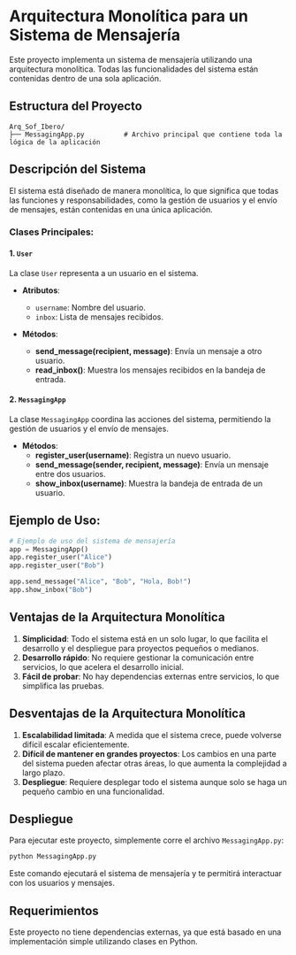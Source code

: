 
# Arquitectura Monolítica para un Sistema de Mensajería

Este proyecto implementa un sistema de mensajería utilizando una arquitectura monolítica. Todas las funcionalidades del sistema están contenidas dentro de una sola aplicación.

## Estructura del Proyecto

```
Arq_Sof_Ibero/
├── MessagingApp.py          # Archivo principal que contiene toda la lógica de la aplicación
```

## Descripción del Sistema

El sistema está diseñado de manera monolítica, lo que significa que todas las funciones y responsabilidades, como la gestión de usuarios y el envío de mensajes, están contenidas en una única aplicación.

### Clases Principales:

#### 1. `User`
La clase `User` representa a un usuario en el sistema.

- **Atributos**:
  - `username`: Nombre del usuario.
  - `inbox`: Lista de mensajes recibidos.

- **Métodos**:
  - **send_message(recipient, message)**: Envía un mensaje a otro usuario.
  - **read_inbox()**: Muestra los mensajes recibidos en la bandeja de entrada.

#### 2. `MessagingApp`
La clase `MessagingApp` coordina las acciones del sistema, permitiendo la gestión de usuarios y el envío de mensajes.

- **Métodos**:
  - **register_user(username)**: Registra un nuevo usuario.
  - **send_message(sender, recipient, message)**: Envía un mensaje entre dos usuarios.
  - **show_inbox(username)**: Muestra la bandeja de entrada de un usuario.

## Ejemplo de Uso:

```python
# Ejemplo de uso del sistema de mensajería
app = MessagingApp()
app.register_user("Alice")
app.register_user("Bob")

app.send_message("Alice", "Bob", "Hola, Bob!")
app.show_inbox("Bob")
```

## Ventajas de la Arquitectura Monolítica
1. **Simplicidad**: Todo el sistema está en un solo lugar, lo que facilita el desarrollo y el despliegue para proyectos pequeños o medianos.
2. **Desarrollo rápido**: No requiere gestionar la comunicación entre servicios, lo que acelera el desarrollo inicial.
3. **Fácil de probar**: No hay dependencias externas entre servicios, lo que simplifica las pruebas.

## Desventajas de la Arquitectura Monolítica
1. **Escalabilidad limitada**: A medida que el sistema crece, puede volverse difícil escalar eficientemente.
2. **Difícil de mantener en grandes proyectos**: Los cambios en una parte del sistema pueden afectar otras áreas, lo que aumenta la complejidad a largo plazo.
3. **Despliegue**: Requiere desplegar todo el sistema aunque solo se haga un pequeño cambio en una funcionalidad.

## Despliegue

Para ejecutar este proyecto, simplemente corre el archivo `MessagingApp.py`:

```bash
python MessagingApp.py
```

Este comando ejecutará el sistema de mensajería y te permitirá interactuar con los usuarios y mensajes.

## Requerimientos

Este proyecto no tiene dependencias externas, ya que está basado en una implementación simple utilizando clases en Python.
